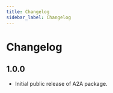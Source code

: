 ```yaml
---
title: Changelog
sidebar_label: Changelog
---
```


# Changelog

## 1.0.0
- Initial public release of A2A package.


